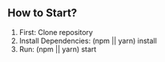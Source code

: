 

## How to Start?

1. First: Clone repository
2. Install Dependencies: (npm || yarn) install
3. Run: (npm || yarn) start
